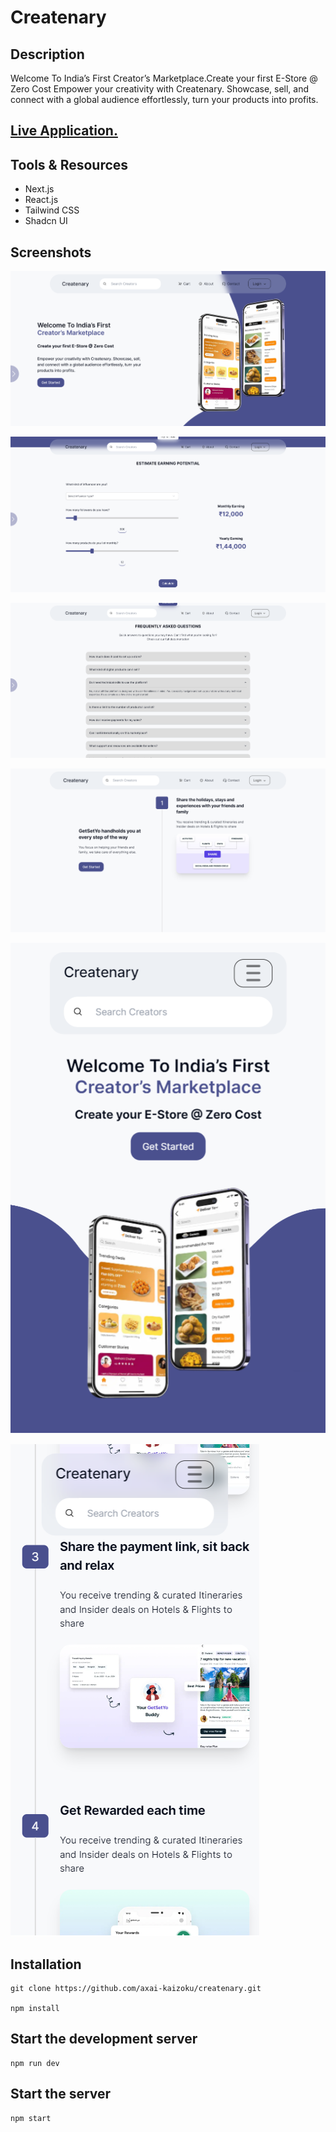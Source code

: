 # Createnary

## Description

Welcome To India’s First Creator’s Marketplace.Create your first E-Store @ Zero Cost
Empower your creativity with Createnary. Showcase, sell, and connect with a global audience effortlessly, turn your products into profits.

## [Live Application.](https://createnary-axai.vercel.app/)

## Tools & Resources

- Next.js
- React.js
- Tailwind CSS
- Shadcn UI

## Screenshots

![screenshot](/createnary-main.png)

![screenshot](/createnary-two.png)

![screenshot](/createnary-three.png)

![screenshot](/createnary-four.png)

![screenshot](/createnary-mobile-one.png)

![screenshot](/createnary-mobile-two.png)

## Installation

```
git clone https://github.com/axai-kaizoku/createnary.git

npm install
```

## Start the development server

```
npm run dev
```

## Start the server

```
npm start
```
